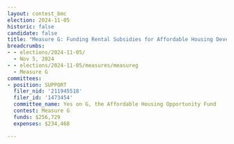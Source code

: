 ```yaml
---
layout: contest_bmc
election: 2024-11-05
historic: false
candidate: false
title: "Measure G: Funding Rental Subsidies for Affordable Housing Developments Serving Low Income Seniors, Families, and Persons with Disabilities"
breadcrumbs:
- - elections/2024-11-05/
  - Nov 5, 2024
- - elections/2024-11-05/measures/measureg
  - Measure G
committees:
- position: SUPPORT
  filer_nid: '211945518'
  filer_id: '1473454'
  committee_name: Yes on G, the Affordable Housing Opportunity Fund
  contest: Measure G
  funds: $256,729
  expenses: $234,468

---
```

